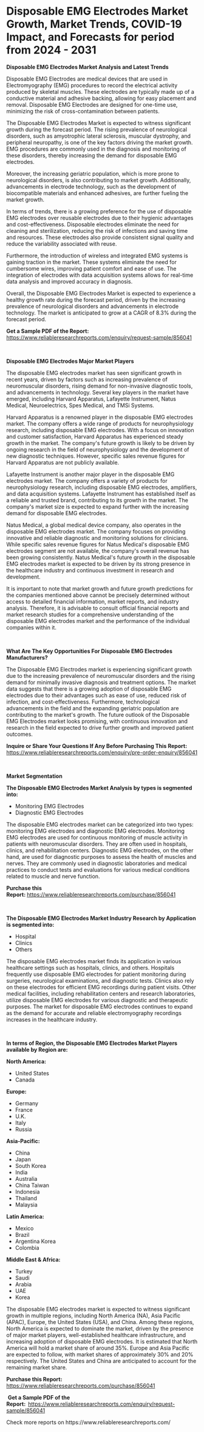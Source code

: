 <p><h1>Disposable EMG Electrodes Market Growth, Market Trends, COVID-19 Impact, and Forecasts for period from 2024 - 2031</h1></p><p><strong>Disposable EMG Electrodes Market Analysis and Latest Trends</strong></p>
<p><p>Disposable EMG Electrodes are medical devices that are used in Electromyography (EMG) procedures to record the electrical activity produced by skeletal muscles. These electrodes are typically made up of a conductive material and adhesive backing, allowing for easy placement and removal. Disposable EMG Electrodes are designed for one-time use, minimizing the risk of cross-contamination between patients.</p><p>The Disposable EMG Electrodes Market is expected to witness significant growth during the forecast period. The rising prevalence of neurological disorders, such as amyotrophic lateral sclerosis, muscular dystrophy, and peripheral neuropathy, is one of the key factors driving the market growth. EMG procedures are commonly used in the diagnosis and monitoring of these disorders, thereby increasing the demand for disposable EMG electrodes.</p><p>Moreover, the increasing geriatric population, which is more prone to neurological disorders, is also contributing to market growth. Additionally, advancements in electrode technology, such as the development of biocompatible materials and enhanced adhesives, are further fueling the market growth.</p><p>In terms of trends, there is a growing preference for the use of disposable EMG electrodes over reusable electrodes due to their hygienic advantages and cost-effectiveness. Disposable electrodes eliminate the need for cleaning and sterilization, reducing the risk of infections and saving time and resources. These electrodes also provide consistent signal quality and reduce the variability associated with reuse.</p><p>Furthermore, the introduction of wireless and integrated EMG systems is gaining traction in the market. These systems eliminate the need for cumbersome wires, improving patient comfort and ease of use. The integration of electrodes with data acquisition systems allows for real-time data analysis and improved accuracy in diagnosis.</p><p>Overall, the Disposable EMG Electrodes Market is expected to experience a healthy growth rate during the forecast period, driven by the increasing prevalence of neurological disorders and advancements in electrode technology. The market is anticipated to grow at a CAGR of 8.3% during the forecast period.</p></p>
<p><strong>Get a Sample PDF of the Report:&nbsp;</strong> <a href="https://www.reliableresearchreports.com/enquiry/request-sample/856041">https://www.reliableresearchreports.com/enquiry/request-sample/856041</a></p>
<p>&nbsp;</p>
<p><strong>Disposable EMG Electrodes Major Market Players</strong></p>
<p><p>The disposable EMG electrodes market has seen significant growth in recent years, driven by factors such as increasing prevalence of neuromuscular disorders, rising demand for non-invasive diagnostic tools, and advancements in technology. Several key players in the market have emerged, including Harvard Apparatus, Lafayette Instrument, Natus Medical, Neuroelectrics, Spes Medical, and TMSi Systems.</p><p>Harvard Apparatus is a renowned player in the disposable EMG electrodes market. The company offers a wide range of products for neurophysiology research, including disposable EMG electrodes. With a focus on innovation and customer satisfaction, Harvard Apparatus has experienced steady growth in the market. The company's future growth is likely to be driven by ongoing research in the field of neurophysiology and the development of new diagnostic techniques. However, specific sales revenue figures for Harvard Apparatus are not publicly available.</p><p>Lafayette Instrument is another major player in the disposable EMG electrodes market. The company offers a variety of products for neurophysiology research, including disposable EMG electrodes, amplifiers, and data acquisition systems. Lafayette Instrument has established itself as a reliable and trusted brand, contributing to its growth in the market. The company's market size is expected to expand further with the increasing demand for disposable EMG electrodes.</p><p>Natus Medical, a global medical device company, also operates in the disposable EMG electrodes market. The company focuses on providing innovative and reliable diagnostic and monitoring solutions for clinicians. While specific sales revenue figures for Natus Medical's disposable EMG electrodes segment are not available, the company's overall revenue has been growing consistently. Natus Medical's future growth in the disposable EMG electrodes market is expected to be driven by its strong presence in the healthcare industry and continuous investment in research and development.</p><p>It is important to note that market growth and future growth predictions for the companies mentioned above cannot be precisely determined without access to detailed financial information, market reports, and industry analysis. Therefore, it is advisable to consult official financial reports and market research studies for a comprehensive understanding of the disposable EMG electrodes market and the performance of the individual companies within it.</p></p>
<p>&nbsp;</p>
<p><strong>What Are The Key Opportunities For Disposable EMG Electrodes Manufacturers?</strong></p>
<p><p>The Disposable EMG Electrodes market is experiencing significant growth due to the increasing prevalence of neuromuscular disorders and the rising demand for minimally invasive diagnosis and treatment options. The market data suggests that there is a growing adoption of disposable EMG electrodes due to their advantages such as ease of use, reduced risk of infection, and cost-effectiveness. Furthermore, technological advancements in the field and the expanding geriatric population are contributing to the market's growth. The future outlook of the Disposable EMG Electrodes market looks promising, with continuous innovation and research in the field expected to drive further growth and improved patient outcomes.</p></p>
<p><strong>Inquire or Share Your Questions If Any Before Purchasing This Report:</strong> <a href="https://www.reliableresearchreports.com/enquiry/pre-order-enquiry/856041">https://www.reliableresearchreports.com/enquiry/pre-order-enquiry/856041</a></p>
<p>&nbsp;</p>
<p><strong>Market Segmentation</strong></p>
<p><strong>The Disposable EMG Electrodes Market Analysis by types is segmented into:</strong></p>
<p><ul><li>Monitoring EMG Electrodes</li><li>Diagnostic EMG Electrodes</li></ul></p>
<p><p>The disposable EMG electrodes market can be categorized into two types: monitoring EMG electrodes and diagnostic EMG electrodes. Monitoring EMG electrodes are used for continuous monitoring of muscle activity in patients with neuromuscular disorders. They are often used in hospitals, clinics, and rehabilitation centers. Diagnostic EMG electrodes, on the other hand, are used for diagnostic purposes to assess the health of muscles and nerves. They are commonly used in diagnostic laboratories and medical practices to conduct tests and evaluations for various medical conditions related to muscle and nerve function.</p></p>
<p><strong>Purchase this Report:&nbsp;</strong><a href="https://www.reliableresearchreports.com/purchase/856041">https://www.reliableresearchreports.com/purchase/856041</a></p>
<p>&nbsp;</p>
<p><strong>The Disposable EMG Electrodes Market Industry Research by Application is segmented into:</strong></p>
<p><ul><li>Hospital</li><li>Clinics</li><li>Others</li></ul></p>
<p><p>The disposable EMG electrodes market finds its application in various healthcare settings such as hospitals, clinics, and others. Hospitals frequently use disposable EMG electrodes for patient monitoring during surgeries, neurological examinations, and diagnostic tests. Clinics also rely on these electrodes for efficient EMG recordings during patient visits. Other medical facilities, including rehabilitation centers and research laboratories, utilize disposable EMG electrodes for various diagnostic and therapeutic purposes. The market for disposable EMG electrodes continues to expand as the demand for accurate and reliable electromyography recordings increases in the healthcare industry.</p></p>
<p>&nbsp;</p>
<p><strong>In terms of Region, the Disposable EMG Electrodes Market Players available by Region are:</strong></p>
<p>
    <p> <strong> North America: </strong>
        <ul>
            <li>United States</li>
            <li>Canada</li>
        </ul>
        </p> 
    <p> <strong> Europe: </strong>
        <ul>
            <li>Germany</li>
            <li>France</li>
            <li>U.K.</li>
            <li>Italy</li>
            <li>Russia</li>
        </ul>
        </p> 
    <p> <strong> Asia-Pacific: </strong>
        <ul>
            <li>China</li>
            <li>Japan</li>
            <li>South Korea</li>
            <li>India</li>
            <li>Australia</li>
            <li>China Taiwan</li>
            <li>Indonesia</li>
            <li>Thailand</li>
            <li>Malaysia</li>
        </ul>
        </p> 
    <p> <strong> Latin America: </strong>
        <ul>
            <li>Mexico</li>
            <li>Brazil</li>
            <li>Argentina Korea</li>
            <li>Colombia</li>
        </ul>
        </p> 
    <p> <strong> Middle East & Africa: </strong>
        <ul>
            <li>Turkey</li>
            <li>Saudi</li>
            <li>Arabia</li>
            <li>UAE</li>
            <li>Korea</li>
        </ul>
    </p>
    </p>
<p><p>The disposable EMG electrodes market is expected to witness significant growth in multiple regions, including North America (NA), Asia Pacific (APAC), Europe, the United States (USA), and China. Among these regions, North America is expected to dominate the market, driven by the presence of major market players, well-established healthcare infrastructure, and increasing adoption of disposable EMG electrodes. It is estimated that North America will hold a market share of around 35%. Europe and Asia Pacific are expected to follow, with market shares of approximately 30% and 20% respectively. The United States and China are anticipated to account for the remaining market share.</p></p>
<p><strong>Purchase this Report: </strong><a href="https://www.reliableresearchreports.com/purchase/856041">https://www.reliableresearchreports.com/purchase/856041</a></p>
<p>&nbsp;<strong>Get a Sample PDF of the Report:&nbsp;&nbsp;</strong><a href="https://www.reliableresearchreports.com/enquiry/request-sample/856041">https://www.reliableresearchreports.com/enquiry/request-sample/856041</a></p>
<p><strong></strong></p>
<p>Check more reports on https://www.reliableresearchreports.com/</p>
